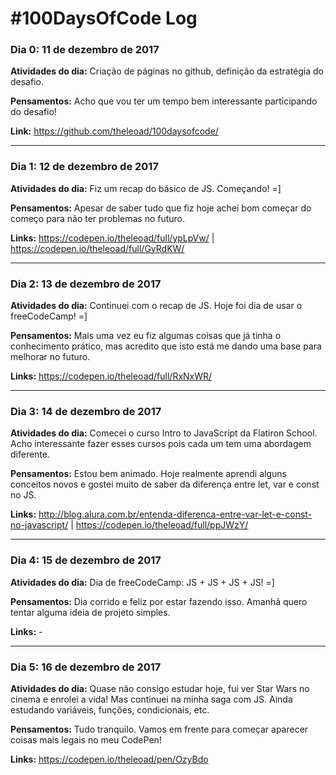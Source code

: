 # #100DaysOfCode Log

### Dia 0: 11 de dezembro de 2017

**Atividades do dia:** Criação de páginas no github, definição da estratégia do desafio.

**Pensamentos:** Acho que vou ter um tempo bem interessante participando do desafio! 

**Link:** https://github.com/theleoad/100daysofcode/

---

### Dia 1: 12 de dezembro de 2017

**Atividades do dia:** Fiz um recap do básico de JS. Começando! =]

**Pensamentos:** Apesar de saber tudo que fiz hoje achei bom começar do começo para não ter problemas no futuro.

**Links:** https://codepen.io/theleoad/full/ypLpVw/ | https://codepen.io/theleoad/full/GyRdKW/

---

### Dia 2: 13 de dezembro de 2017

**Atividades do dia:** Continuei com o recap de JS. Hoje foi dia de usar o freeCodeCamp! =]

**Pensamentos:** Mais uma vez eu fiz algumas coisas que já tinha o conhecimento prático, mas acredito que isto está me dando uma base para melhorar no futuro. 

**Links:** https://codepen.io/theleoad/full/RxNxWR/

---

### Dia 3: 14 de dezembro de 2017

**Atividades do dia:** Comecei o curso Intro to JavaScript da Flatiron School. Acho interessante fazer esses cursos pois cada um tem uma abordagem diferente. 

**Pensamentos:** Estou bem animado. Hoje realmente aprendi alguns conceitos novos e gostei muito de saber da diferença entre let, var e const no JS. 

**Links:** http://blog.alura.com.br/entenda-diferenca-entre-var-let-e-const-no-javascript/ | https://codepen.io/theleoad/full/ppJWzY/

---

### Dia 4: 15 de dezembro de 2017

**Atividades do dia:** Dia de freeCodeCamp: JS + JS + JS + JS! =]

**Pensamentos:** Dia corrido e feliz por estar fazendo isso. Amanhã quero tentar alguma ideia de projeto simples. 

**Links:** -

---

### Dia 5: 16 de dezembro de 2017

**Atividades do dia:** Quase não consigo estudar hoje, fui ver Star Wars no cinema e enrolei a vida! Mas continuei na minha saga com JS. Ainda estudando variáveis, funções, condicionais, etc. 

**Pensamentos:** Tudo tranquilo. Vamos em frente para começar aparecer coisas mais legais no meu CodePen!

**Links:** https://codepen.io/theleoad/pen/OzyBdo
